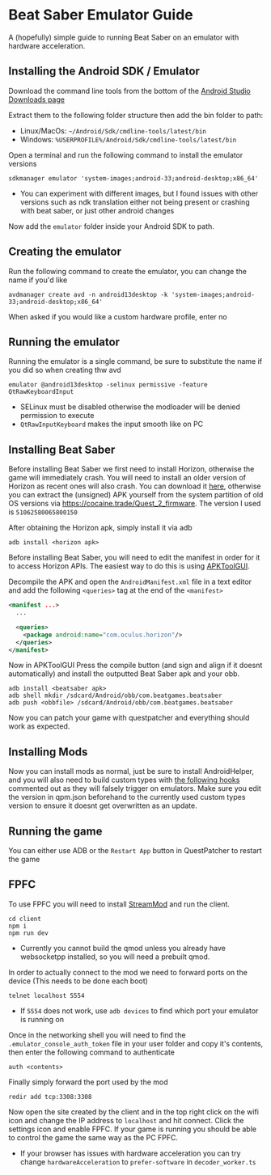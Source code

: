 # Beat Saber Emulator Guide
A (hopefully) simple guide to running Beat Saber on an emulator with hardware acceleration.

## Installing the Android SDK / Emulator
Download the command line tools from the bottom of the [Android Studio Downloads page](https://developer.android.com/studio)

Extract them to the following folder structure then add the bin folder to path:
- Linux/MacOs: `~/Android/Sdk/cmdline-tools/latest/bin`
- Windows: `%USERPROFILE%/Android/Sdk/cmdline-tools/latest/bin`

Open a terminal and run the following command to install the emulator versions

```
sdkmanager emulator 'system-images;android-33;android-desktop;x86_64'
```
- You can experiment with different images, but I found issues with other versions such as ndk translation either not being present or crashing with beat saber, or just other android changes

Now add the `emulator` folder inside your Android SDK to path.

## Creating the emulator
Run the following command to create the emulator, you can change the name if you'd like

```
avdmanager create avd -n android13desktop -k 'system-images;android-33;android-desktop;x86_64'
```

When asked if you would like a custom hardware profile, enter no

## Running the emulator
Running the emulator is a single command, be sure to substitute the name if you did so when creating thw avd
```
emulator @android13desktop -selinux permissive -feature QtRawKeyboardInput
```
- SELinux must be disabled otherwise the modloader will be denied permission to execute
- `QtRawInputKeyboard` makes the input smooth like on PC

## Installing Beat Saber
Before installing Beat Saber we first need to install Horizon, otherwise the game will immediately crash.
You will need to install an older version of Horizon as recent ones will also crash.
You can download it [here](https://www.mediafire.com/file/t6w909bnp4vfefd/Horizon.apk-signed-aligned.apk/file), otherwise you can extract the (unsigned) APK yourself from the system partition of old OS versions via https://cocaine.trade/Quest_2_firmware. The version I used is `51062580065800150`

After obtaining the Horizon apk, simply install it via adb

```
adb install <horizon apk>
```

Before installing Beat Saber, you will need to edit the manifest in order for it to access Horizon APIs. The easiest way to do this is using [APKToolGUI](https://github.com/AndnixSH/APKToolGUI).

Decompile the APK and open the `AndroidManifest.xml` file in a text editor and add the following `<queries>` tag at the end of the `<manifest>`

```xml
<manifest ...>
  ...

  <queries>
    <package android:name="com.oculus.horizon"/>
  </queries>
</manifest>
```

Now in APKToolGUI Press the compile button (and sign and align if it doesnt automatically) and install the outputted Beat Saber apk and your obb.

```
adb install <beatsaber apk>
adb shell mkdir /sdcard/Android/obb/com.beatgames.beatsaber
adb push <obbfile> /sdcard/Android/obb/com.beatgames.beatsaber
```

Now you can patch your game with questpatcher and everything should work as expected.

## Installing Mods

Now you can install mods as normal, just be sure to install AndroidHelper, and you will also need to build custom types with [the following hooks](https://github.com/QuestPackageManager/Il2CppQuestTypePatching/blob/57ce4d6a8e0c7a1b847483d0a90f18196e72deb2/src/register.cpp#L658-L660) commented out as they will falsely trigger on emulators. Make sure you edit the version in qpm.json beforehand to the currently used custom types version to ensure it doesnt get overwritten as an update.

## Running the game
You can either use ADB or the `Restart App` button in QuestPatcher to restart the game

## FPFC

To use FPFC you will need to install [StreamMod](https://github.com/Metalit/StreamMod) and run the client.
```
cd client
npm i
npm run dev
```
- Currently you cannot build the qmod unless you already have websocketpp installed, so you will need a prebuilt qmod.

In order to actually connect to the mod we need to forward ports on the device (This needs to be done each boot)
```
telnet localhost 5554
```
- If `5554` does not work, use `adb devices` to find which port your emulator is running on

Once in the networking shell you will need to find the `.emulator_console_auth_token` file in your user folder and copy it's contents, then enter the following command to authenticate
```
auth <contents>
```
Finally simply forward the port used by the mod
```
redir add tcp:3308:3308
```

Now open the site created by the client and in the top right click on the wifi icon and change the IP address to `localhost` and hit connect. Click the settings icon and enable FPFC. If your game is running you should be able to control the game the same way as the PC FPFC.
- If your browser has issues with hardware acceleration you can try change `hardwareAcceleration` to `prefer-software` in `decoder_worker.ts`

